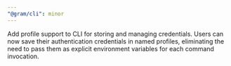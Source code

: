 ```yaml
---
"@gram/cli": minor
---
```


Add profile support to CLI for storing and managing credentials. Users can now save their authentication credentials in named profiles, eliminating the need to pass them as explicit environment variables for each command invocation.
